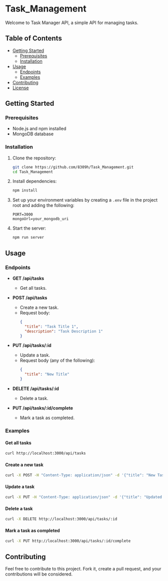 # Task_Management

Welcome to Task Manager API, a simple API for managing tasks.

## Table of Contents
- [Getting Started](#getting-started)
  - [Prerequisites](#prerequisites)
  - [Installation](#installation)
- [Usage](#usage)
  - [Endpoints](#endpoints)
  - [Examples](#examples)
- [Contributing](#contributing)
- [License](#license)

## Getting Started

### Prerequisites
- Node.js and npm installed
- MongoDB database

### Installation
1. Clone the repository:
   ```bash
   git clone https://github.com/8309h/Task_Management.git
   cd Task_Management
   ```

2. Install dependencies:
   ```bash
   npm install
   ```

3. Set up your environment variables by creating a `.env` file in the project root and adding the following:
   ```env
   PORT=3000
   mongoUrl=your_mongodb_uri
   ```

4. Start the server:
   ```bash
   npm run server
   ```

## Usage

### Endpoints

- **GET /api/tasks**
  - Get all tasks.

- **POST /api/tasks**
  - Create a new task.
  - Request body:
    ```json
    {
      "title": "Task Title 1",
      "description": "Task Description 1"
    }
    ```

- **PUT /api/tasks/:id**
  - Update a task.
  - Request body (any of the following):
    ```json
    {
      "title": "New Title"
    }
    ```

- **DELETE /api/tasks/:id**
  - Delete a task.

- **PUT /api/tasks/:id/complete**
  - Mark a task as completed.

### Examples

#### Get all tasks
```bash
curl http://localhost:3000/api/tasks
```

#### Create a new task
```bash
curl -X POST -H "Content-Type: application/json" -d '{"title": "New Task", "description": "Task Description"}' http://localhost:3000/api/tasks
```

#### Update a task
```bash
curl -X PUT -H "Content-Type: application/json" -d '{"title": "Updated Title"}' http://localhost:3000/api/tasks/:id
```

#### Delete a task
```bash
curl -X DELETE http://localhost:3000/api/tasks/:id
```

#### Mark a task as completed
```bash
curl -X PUT http://localhost:3000/api/tasks/:id/complete
```

## Contributing

Feel free to contribute to this project. Fork it, create a pull request, and your contributions will be considered.



